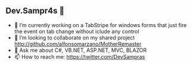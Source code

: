 ## Dev.Sampr4s 🐠

<!--
**devsampras/devsampras** is a ✨ _special_ ✨ repository because its `README.md` (this file) appears on your GitHub profile.-->

- 🔭 I’m currently working on a TabStripe for windows forms that just fire the event on tab change without iclude any control
- 👯 I’m looking to collaborate on my shared project http://github.com/alfonsomarzano/MotherRemaster
- 💬 Ask me about C#, VB.NET, ASP.NET, MVC, BLAZOR
- 📫 How to reach me: https://twitter.com/DevSampras <Tag me or send a DM>
<!--- ⚡ Fun fact: ...-->

